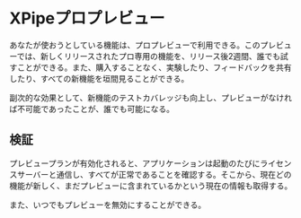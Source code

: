 # XPipeプロプレビュー

あなたが使おうとしている機能は、プロプレビューで利用できる。このプレビューでは、新しくリリースされたプロ専用の機能を、リリース後2週間、誰でも試すことができる。また、購入することなく、実験したり、フィードバックを共有したり、すべての新機能を垣間見ることができる。

副次的な効果として、新機能のテストカバレッジも向上し、プレビューがなければ不可能であったことが、誰でも可能になる。

## 検証

プレビュープランが有効化されると、アプリケーションは起動のたびにライセンスサーバーと通信し、すべてが正常であることを確認する。そこから、現在どの機能が新しく、まだプレビューに含まれているかという現在の情報も取得する。

また、いつでもプレビューを無効にすることができる。
